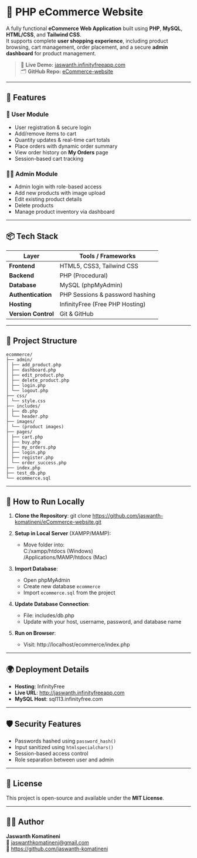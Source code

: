 # 🛒 PHP eCommerce Website

A fully functional **eCommerce Web Application** built using **PHP**, **MySQL**, **HTML/CSS**, and **Tailwind CSS**.  
It supports complete **user shopping experience**, including product browsing, cart management, order placement, and a secure **admin dashboard** for product management.

> 🔗 **Live Demo:** [jaswanth.infinityfreeapp.com](http://jaswanth.infinityfreeapp.com)  
> 🗂️ **GitHub Repo:** [eCommerce-website](https://github.com/jaswanth-komatineni/eCommerce-website)

---

## 🚀 Features

### 👤 User Module
- User registration & secure login
- Add/remove items to cart
- Quantity updates & real-time cart totals
- Place orders with dynamic order summary
- View order history on **My Orders** page
- Session-based cart tracking

### 🧑‍💼 Admin Module
- Admin login with role-based access
- Add new products with image upload
- Edit existing product details
- Delete products
- Manage product inventory via dashboard

---

## 📦 Tech Stack

| Layer           | Tools / Frameworks              |
|------------------|----------------------------------|
| **Frontend**     | HTML5, CSS3, Tailwind CSS        |
| **Backend**      | PHP (Procedural)                 |
| **Database**     | MySQL (phpMyAdmin)               |
| **Authentication** | PHP Sessions & password hashing |
| **Hosting**      | InfinityFree (Free PHP Hosting)  |
| **Version Control** | Git & GitHub                   |

---

## 📁 Project Structure

```text
ecommerce/
├── admin/
│ ├── add_product.php
│ ├── dashboard.php
│ ├── edit_product.php
│ ├── delete_product.php
│ ├── login.php
│ └── logout.php
├── css/
│ └── style.css
├── includes/
│ ├── db.php
│ └── header.php
├── images/
│ └── (product images)
├── pages/
│ ├── cart.php
│ ├── buy.php
│ ├── my_orders.php
│ ├── login.php
│ ├── register.php
│ └── order_success.php
├── index.php
├── test_db.php
└── ecommerce.sql
```

---


## 🧪 How to Run Locally

1. **Clone the Repository**:
   git clone https://github.com/jaswanth-komatineni/eCommerce-website.git

2. **Setup in Local Server** (XAMPP/MAMP):
   - Move folder into:  
     C:/xampp/htdocs (Windows)  
     /Applications/MAMP/htdocs (Mac)

3. **Import Database**:
   - Open phpMyAdmin
   - Create new database `ecommerce`
   - Import `ecommerce.sql` from the project

4. **Update Database Connection**:
   - File: includes/db.php
   - Update with your host, username, password, and database name

5. **Run on Browser**:
   - Visit: http://localhost/ecommerce/index.php

---

## 🌍 Deployment Details

- **Hosting**: InfinityFree
- **Live URL**: http://jaswanth.infinityfreeapp.com
- **MySQL Host**: sql113.infinityfree.com

---

## 🛡️ Security Features

- Passwords hashed using `password_hash()`
- Input sanitized using `htmlspecialchars()`
- Session-based access control
- Role separation between user and admin

---

## 📜 License

This project is open-source and available under the **MIT License**.

---

## 🙋‍♂️ Author

**Jaswanth Komatineni**  
📧 jaswanthkomatineni@gmail.com  
🔗 https://github.com/jaswanth-komatineni
